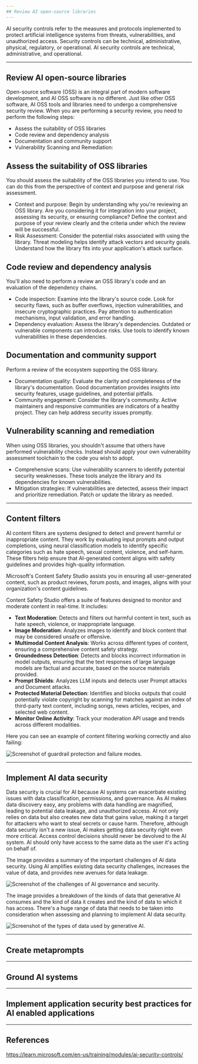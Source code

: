 ```yaml
---
## Review AI open-source libraries
---
```

AI security controls refer to the measures and protocols implemented to protect artificial intelligence systems from threats, vulnerabilities, and unauthorized access. Security controls can be technical, administrative, physical, regulatory, or operational. AI security controls are technical, administrative, and operational.

---

## Review AI open-source libraries

Open-source software (OSS) is an integral part of modern software development, and AI OSS software is no different. Just like other OSS software, AI OSS tools and libraries need to undergo a comprehensive security review. When you are performing a security review, you need to perform the following steps:

- Assess the suitability of OSS libraries
- Code review and dependency analysis
- Documentation and community support
- Vulnerability Scanning and Remediation:

## Assess the suitability of OSS libraries

You should assess the suitability of the OSS libraries you intend to use. You can do this from the perspective of context and purpose and general risk assessment.

- Context and purpose: Begin by understanding why you're reviewing an OSS library. Are you considering it for integration into your project, assessing its security, or ensuring compliance? Define the context and purpose of your review clearly and the criteria under which the review will be successful.
- Risk Assessment: Consider the potential risks associated with using the library. Threat modeling helps identify attack vectors and security goals. Understand how the library fits into your application's attack surface.

## Code review and dependency analysis

You'll also need to perform a review an OSS library's code and an evaluation of the dependency chains.

- Code inspection: Examine into the library's source code. Look for security flaws, such as buffer overflows, injection vulnerabilities, and insecure cryptographic practices. Pay attention to authentication mechanisms, input validation, and error handling.
- Dependency evaluation: Assess the library's dependencies. Outdated or vulnerable components can introduce risks. Use tools to identify known vulnerabilities in these dependencies.

## Documentation and community support

Perform a review of the ecosystem supporting the OSS library.

- Documentation quality: Evaluate the clarity and completeness of the library's documentation. Good documentation provides insights into security features, usage guidelines, and potential pitfalls.
- Community engagement: Consider the library's community. Active maintainers and responsive communities are indicators of a healthy project. They can help address security issues promptly.

## Vulnerability scanning and remediation

When using OSS libraries, you shouldn't assume that others have performed vulnerability checks. Instead should apply your own vulnerability assessment toolchain to the code you wish to adopt.

- Comprehensive scans: Use vulnerability scanners to identify potential security weaknesses. These tools analyze the library and its dependencies for known vulnerabilities.
- Mitigation strategies: If vulnerabilities are detected, assess their impact and prioritize remediation. Patch or update the library as needed.


---

## Content filters

AI content filters are systems designed to detect and prevent harmful or inappropriate content. They work by evaluating input prompts and output completions, using neural classification models to identify specific categories such as hate speech, sexual content, violence, and self-harm. These filters help ensure that AI-generated content aligns with safety guidelines and provides high-quality information.

Microsoft's Content Safety Studio assists you in ensuring all user-generated content, such as product reviews, forum posts, and images, aligns with your organization's content guidelines.

Content Safety Studio offers a suite of features designed to monitor and moderate content in real-time. It includes:

- **Text Moderation**: Detects and filters out harmful content in text, such as hate speech, violence, or inappropriate language.
- **Image Moderation**: Analyzes images to identify and block content that may be considered unsafe or offensive.
- **Multimodal Content Analysis**: Works across different types of content, ensuring a comprehensive content safety strategy.
- **Groundedness** **Detection**: Detects and blocks incorrect information in model outputs, ensuring that the text responses of large language models are factual and accurate, based on the source materials provided.
- **Prompt Shields**: Analyzes LLM inputs and detects user Prompt attacks and Document attacks.
- **Protected Material Detection**: Identifies and blocks outputs that could potentially violate copyright by scanning for matches against an index of third-party text content, including songs, news articles, recipes, and selected web content.
- **Monitor Online Activity**: Track your moderation API usage and trends across different modalities.

Here you can see an example of content filtering working correctly and also failing:

![Screenshot of guardrail protection and failure modes.](https://learn.microsoft.com/en-us/training/advocates/ai-security-controls/media/content-filtering.png)

---

## Implement AI data security

Data security is crucial for AI because AI systems can exacerbate existing issues with data classification, permissions, and governance. As AI makes data discovery easy, any problems with data handling are magnified, leading to potential data leakage, and unauthorized access. AI not only relies on data but also creates new data that gains value, making it a target for attackers who want to steal secrets or cause harm. Therefore, although data security isn't a new issue, AI makes getting data security right even more critical. Access control decisions should never be devolved to the AI system. AI should only have access to the same data as the user it's acting on behalf of.

The image provides a summary of the important challenges of AI data security. Using AI amplifies existing data security challenges, increases the value of data, and provides new avenues for data leakage.

![Screenshot of the challenges of AI governance and security.](https://learn.microsoft.com/en-us/training/advocates/ai-security-controls/media/challenges-governance-security.png)

The image provides a breakdown of the kinds of data that generative AI consumes and the kind of data it creates and the kind of data to which it has access. There's a huge range of data that needs to be taken into consideration when assessing and planning to implement AI data security.

![Screenshot of the types of data used by generative AI.](https://learn.microsoft.com/en-us/training/advocates/ai-security-controls/media/generative-ai-data.png)

---

## Create metaprompts

---

## Ground AI systems

---

## Implement application security best practices for AI enabled applications


---

## References

https://learn.microsoft.com/en-us/training/modules/ai-security-controls/